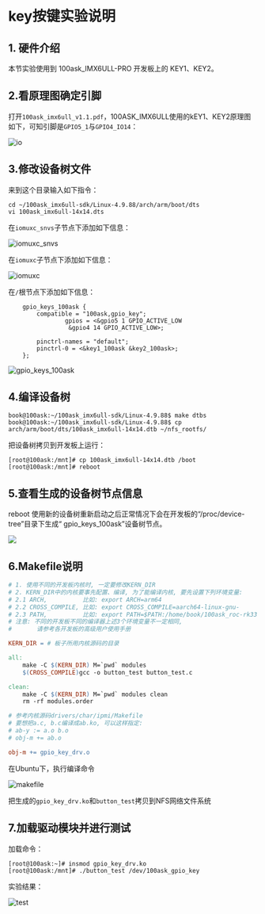 # key按键实验说明



## 1. 硬件介绍

本节实验使用到 100ask_IMX6ULL-PRO 开发板上的 KEY1、KEY2。



## 2.看原理图确定引脚

打开`100ask_imx6ull_v1.1.pdf`，100ASK_IMX6ULL使用的kEY1、KEY2原理图如下，可知引脚是`GPIO5_1`与`GPIO4_IO14`：

![io](https://cdn.staticaly.com/gh/DongshanPI/LinuxCodeLibrary-Photos@master/Nxp/IMX6ULL/Pro/02-keydriver_key_pin.jpg)





## 3.修改设备树文件

来到这个目录输入如下指令：

```
cd ~/100ask_imx6ull-sdk/Linux-4.9.88/arch/arm/boot/dts
vi 100ask_imx6ull-14x14.dts
```



在`iomuxc_snvs`子节点下添加如下信息：

![iomuxc_snvs](https://cdn.staticaly.com/gh/DongshanPI/LinuxCodeLibrary-Photos@master/Nxp/IMX6ULL/Pro/02-keydriver_iomuxc_snvs.jpg)

在`iomuxc`子节点下添加如下信息：

![iomuxc](https://cdn.staticaly.com/gh/DongshanPI/LinuxCodeLibrary-Photos@master/Nxp/IMX6ULL/Pro/02-keydriver_iomuxc.jpg)

在`/`根节点下添加如下信息：

```
    gpio_keys_100ask {
        compatible = "100ask,gpio_key";
                gpios = <&gpio5 1 GPIO_ACTIVE_LOW
                 &gpio4 14 GPIO_ACTIVE_LOW>;
    
        pinctrl-names = "default";
        pinctrl-0 = <&key1_100ask &key2_100ask>;
    };  
```

![gpio_keys_100ask](https://cdn.staticaly.com/gh/DongshanPI/LinuxCodeLibrary-Photos@master/Nxp/IMX6ULL/Pro/02-keydriver_gpio_keys_100ask.jpg)



## 4.编译设备树

```
book@100ask:~/100ask_imx6ull-sdk/Linux-4.9.88$ make dtbs
book@100ask:~/100ask_imx6ull-sdk/Linux-4.9.88$ cp arch/arm/boot/dts/100ask_imx6ull-14x14.dtb ~/nfs_rootfs/
```

把设备树拷贝到开发板上运行：

```
[root@100ask:/mnt]# cp 100ask_imx6ull-14x14.dtb /boot
[root@100ask:/mnt]# reboot
```



## 5.查看生成的设备树节点信息

reboot 使用新的设备树重新启动之后正常情况下会在开发板的“/proc/device-tree”目录下生成“ gpio_keys_100ask”设备树节点。

![](https://cdn.staticaly.com/gh/DongshanPI/LinuxCodeLibrary-Photos@master/Nxp/IMX6ULL/Pro/02-keydriver_device_tree.jpg.jpg)



## 6.Makefile说明

```makefile
# 1. 使用不同的开发板内核时, 一定要修改KERN_DIR
# 2. KERN_DIR中的内核要事先配置、编译, 为了能编译内核, 要先设置下列环境变量:
# 2.1 ARCH,          比如: export ARCH=arm64
# 2.2 CROSS_COMPILE, 比如: export CROSS_COMPILE=aarch64-linux-gnu-
# 2.3 PATH,          比如: export PATH=$PATH:/home/book/100ask_roc-rk3399-pc/ToolChain-6.3.1/gcc-linaro-6.3.1-2017.05-x86_64_aarch64-linux-gnu/bin 
# 注意: 不同的开发板不同的编译器上述3个环境变量不一定相同,
#       请参考各开发板的高级用户使用手册

KERN_DIR = # 板子所用内核源码的目录

all:
	make -C $(KERN_DIR) M=`pwd` modules 
	$(CROSS_COMPILE)gcc -o button_test button_test.c

clean:
	make -C $(KERN_DIR) M=`pwd` modules clean
	rm -rf modules.order

# 参考内核源码drivers/char/ipmi/Makefile
# 要想把a.c, b.c编译成ab.ko, 可以这样指定:
# ab-y := a.o b.o
# obj-m += ab.o

obj-m += gpio_key_drv.o
```

在Ubuntu下，执行编译命令

![makefile](https://cdn.staticaly.com/gh/DongshanPI/LinuxCodeLibrary-Photos@master/Nxp/IMX6ULL/Pro/02-keydriver_makefile.jpg)

把生成的`gpio_key_drv.ko`和`button_test`拷贝到NFS网络文件系统



## 7.加载驱动模块并进行测试

加载命令：

```
[root@100ask:~]# insmod gpio_key_drv.ko
[root@100ask:/mnt]# ./button_test /dev/100ask_gpio_key
```



实验结果：

![test](https://cdn.staticaly.com/gh/DongshanPI/LinuxCodeLibrary-Photos@master/Nxp/IMX6ULL/Pro/02-keydriver_test.jpg)





